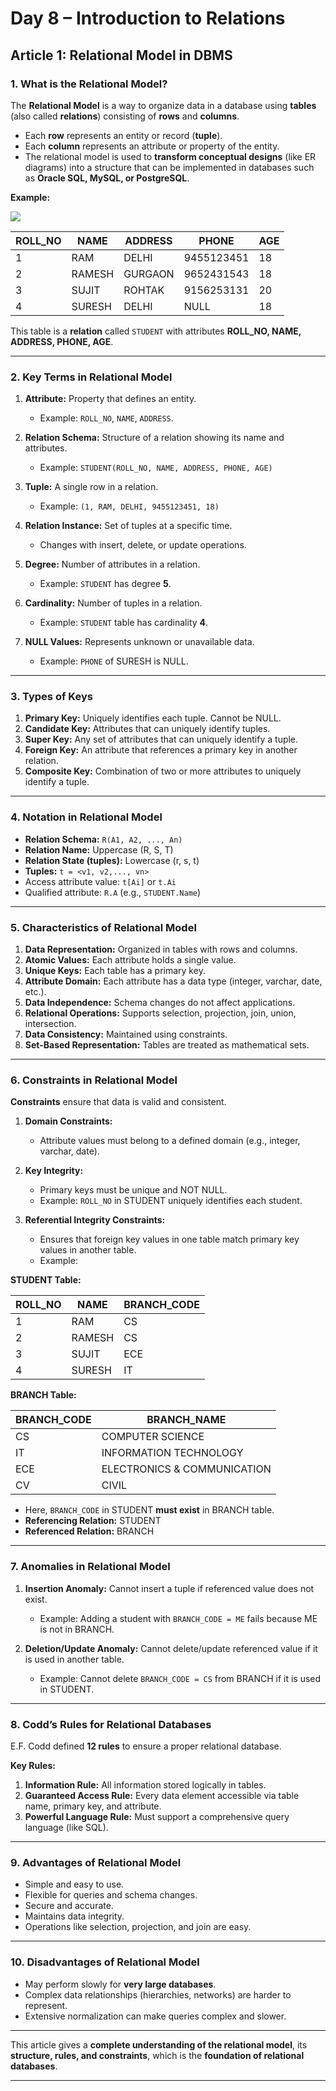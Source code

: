 # Day 8 – Introduction to Relations

## Article 1: Relational Model in DBMS

### **1. What is the Relational Model?**

The **Relational Model** is a way to organize data in a database using **tables** (also called **relations**) consisting of **rows** and **columns**.

* Each **row** represents an entity or record (**tuple**).
* Each **column** represents an attribute or property of the entity.
* The relational model is used to **transform conceptual designs** (like ER diagrams) into a structure that can be implemented in databases such as **Oracle SQL, MySQL, or PostgreSQL**.

**Example:**

![](https://media.geeksforgeeks.org/wp-content/uploads/20250111112649494919/relational_model-1024.webp)

| ROLL_NO | NAME   | ADDRESS | PHONE      | AGE |
| ------- | ------ | ------- | ---------- | --- |
| 1       | RAM    | DELHI   | 9455123451 | 18  |
| 2       | RAMESH | GURGAON | 9652431543 | 18  |
| 3       | SUJIT  | ROHTAK  | 9156253131 | 20  |
| 4       | SURESH | DELHI   | NULL       | 18  |

This table is a **relation** called `STUDENT` with attributes **ROLL_NO, NAME, ADDRESS, PHONE, AGE**.

---

### **2. Key Terms in Relational Model**

1. **Attribute:** Property that defines an entity.

   * Example: `ROLL_NO`, `NAME`, `ADDRESS`.

2. **Relation Schema:** Structure of a relation showing its name and attributes.

   * Example: `STUDENT(ROLL_NO, NAME, ADDRESS, PHONE, AGE)`

3. **Tuple:** A single row in a relation.

   * Example: `(1, RAM, DELHI, 9455123451, 18)`

4. **Relation Instance:** Set of tuples at a specific time.

   * Changes with insert, delete, or update operations.

5. **Degree:** Number of attributes in a relation.

   * Example: `STUDENT` has degree **5**.

6. **Cardinality:** Number of tuples in a relation.

   * Example: `STUDENT` table has cardinality **4**.

7. **NULL Values:** Represents unknown or unavailable data.

   * Example: `PHONE` of SURESH is NULL.

---

### **3. Types of Keys**

1. **Primary Key:** Uniquely identifies each tuple. Cannot be NULL.
2. **Candidate Key:** Attributes that can uniquely identify tuples.
3. **Super Key:** Any set of attributes that can uniquely identify a tuple.
4. **Foreign Key:** An attribute that references a primary key in another relation.
5. **Composite Key:** Combination of two or more attributes to uniquely identify a tuple.

---

### **4. Notation in Relational Model**

* **Relation Schema:** `R(A1, A2, ..., An)`
* **Relation Name:** Uppercase (R, S, T)
* **Relation State (tuples):** Lowercase (r, s, t)
* **Tuples:** `t = <v1, v2,..., vn>`
* Access attribute value: `t[Ai]` or `t.Ai`
* Qualified attribute: `R.A` (e.g., `STUDENT.Name`)

---

### **5. Characteristics of Relational Model**

1. **Data Representation:** Organized in tables with rows and columns.
2. **Atomic Values:** Each attribute holds a single value.
3. **Unique Keys:** Each table has a primary key.
4. **Attribute Domain:** Each attribute has a data type (integer, varchar, date, etc.).
5. **Data Independence:** Schema changes do not affect applications.
6. **Relational Operations:** Supports selection, projection, join, union, intersection.
7. **Data Consistency:** Maintained using constraints.
8. **Set-Based Representation:** Tables are treated as mathematical sets.

---

### **6. Constraints in Relational Model**

**Constraints** ensure that data is valid and consistent.

1. **Domain Constraints:**

   * Attribute values must belong to a defined domain (e.g., integer, varchar, date).

2. **Key Integrity:**

   * Primary keys must be unique and NOT NULL.
   * Example: `ROLL_NO` in STUDENT uniquely identifies each student.

3. **Referential Integrity Constraints:**

   * Ensures that foreign key values in one table match primary key values in another table.
   * Example:

**STUDENT Table:**

| ROLL_NO | NAME   | BRANCH_CODE |
| ------- | ------ | ----------- |
| 1       | RAM    | CS          |
| 2       | RAMESH | CS          |
| 3       | SUJIT  | ECE         |
| 4       | SURESH | IT          |

**BRANCH Table:**

| BRANCH_CODE | BRANCH_NAME                 |
| ----------- | --------------------------- |
| CS          | COMPUTER SCIENCE            |
| IT          | INFORMATION TECHNOLOGY      |
| ECE         | ELECTRONICS & COMMUNICATION |
| CV          | CIVIL                       |

* Here, `BRANCH_CODE` in STUDENT **must exist** in BRANCH table.
* **Referencing Relation:** STUDENT
* **Referenced Relation:** BRANCH

---

### **7. Anomalies in Relational Model**

1. **Insertion Anomaly:** Cannot insert a tuple if referenced value does not exist.

   * Example: Adding a student with `BRANCH_CODE = ME` fails because ME is not in BRANCH.

2. **Deletion/Update Anomaly:** Cannot delete/update referenced value if it is used in another table.

   * Example: Cannot delete `BRANCH_CODE = CS` from BRANCH if it is used in STUDENT.

---

### **8. Codd’s Rules for Relational Databases**

E.F. Codd defined **12 rules** to ensure a proper relational database.

**Key Rules:**

1. **Information Rule:** All information stored logically in tables.
2. **Guaranteed Access Rule:** Every data element accessible via table name, primary key, and attribute.
3. **Powerful Language Rule:** Must support a comprehensive query language (like SQL).

---

### **9. Advantages of Relational Model**

* Simple and easy to use.
* Flexible for queries and schema changes.
* Secure and accurate.
* Maintains data integrity.
* Operations like selection, projection, and join are easy.

---

### **10. Disadvantages of Relational Model**

* May perform slowly for **very large databases**.
* Complex data relationships (hierarchies, networks) are harder to represent.
* Extensive normalization can make queries complex and slower.

---

This article gives a **complete understanding of the relational model**, its **structure, rules, and constraints**, which is the **foundation of relational databases**.

---
